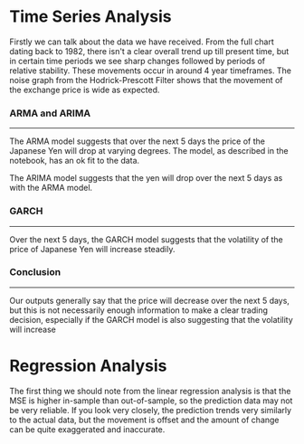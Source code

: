 # Time Series Analysis

Firstly we can talk about the data we have received. From the full chart dating back to 1982, there isn't a clear overall trend up till present time, but in certain time periods we see sharp changes followed by periods of relative stability. These movements occur in around 4 year timeframes. The noise graph from the Hodrick-Prescott Filter shows that the movement of the exchange price is wide as expected.

### ARMA and ARIMA
---

The ARMA model suggests that over the next 5 days the price of the Japanese Yen will drop at varying degrees. The model, as described in the notebook, has an ok fit to the data.

The ARIMA model suggests that the yen will drop over the next 5 days as with the ARMA model.

### GARCH
---

Over the next 5 days, the GARCH model suggests that the volatility of the price of Japanese Yen will increase steadily.

### Conclusion
---

Our outputs generally say that the price will decrease over the next 5 days, but this is not necessarily enough information to make a clear trading decision, especially if the GARCH model is also suggesting that the volatility will increase

# Regression Analysis

The first thing we should note from the linear regression analysis is that the MSE is higher in-sample than out-of-sample, so the prediction data may not be very reliable. If you look very closely, the prediction trends very similarly to the actual data, but the movement is offset and the amount of change can be quite exaggerated and inaccurate.